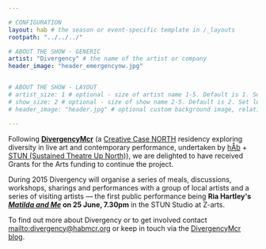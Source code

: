 ```yaml
---

# CONFIGURATION
layout: hab # the season or event-specific template in /_layouts
rootpath: "../../../"

# ABOUT THE SHOW - GENERIC
artist: "Divergency" # the name of the artist or company
header_image: "header_emergencynw.jpg"    


# ABOUT THE SHOW - LAYOUT
# artist_size: 1 # optional - size of artist name 1-5. Default is 1. Set longer names to lower values
# show_size: 2 # optional - size of show name 2-5. Default is 2. Set longer names to lower values
# header_image: "header.jpg" # optional custom background image, relative to current page

---
```

Following [**DivergencyMcr**](http://divergencymcr.posthaven.com) (a [Creative Case NORTH](http://www.zendeh.com/blog/#announcement) residency exploring diversity in live art and contemporary performance, undertaken by [hÅb](/hab) + [STUN (Sustained Theatre Up North)](http://stunlive.com)), we are delighted to have received Grants for the Arts funding to continue the project.    
     
During 2015 Divergency will organise a series of meals, discussions, workshops, sharings and performances with a group of local artists and a series of visiting artists — the first public performance being **Ria Hartley's [*Matilda and Me*](/current/2015-springsummer/hartley) on 25 June, 7.30pm** in the STUN Studio at Z-arts.        
        
To find out more about Divergency or to get involved contact <mailto:divergency@habmcr.org> or keep in touch via the [DivergencyMcr blog](http://divergencymcr.posthaven.com).
